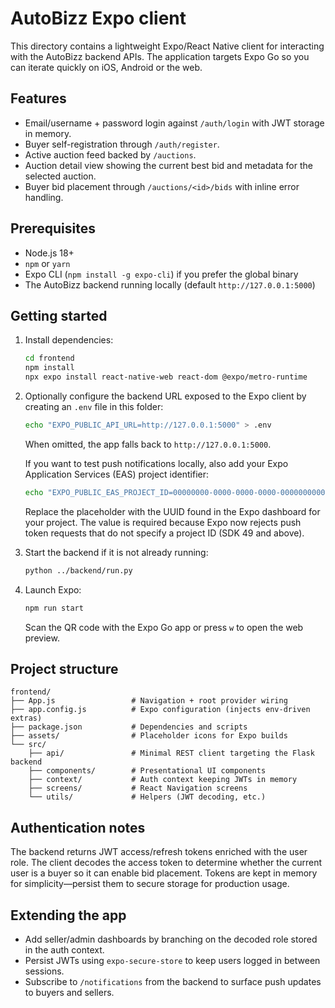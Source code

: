 # AutoBizz Expo client

This directory contains a lightweight Expo/React Native client for interacting with the AutoBizz backend APIs. The application targets Expo Go so you can iterate quickly on iOS, Android or the web.

## Features

- Email/username + password login against `/auth/login` with JWT storage in memory.
- Buyer self-registration through `/auth/register`.
- Active auction feed backed by `/auctions`.
- Auction detail view showing the current best bid and metadata for the selected auction.
- Buyer bid placement through `/auctions/<id>/bids` with inline error handling.

## Prerequisites

- Node.js 18+
- `npm` or `yarn`
- Expo CLI (`npm install -g expo-cli`) if you prefer the global binary
- The AutoBizz backend running locally (default `http://127.0.0.1:5000`)

## Getting started

1. Install dependencies:

   ```bash
   cd frontend
   npm install
   npx expo install react-native-web react-dom @expo/metro-runtime
   ```

2. Optionally configure the backend URL exposed to the Expo client by creating an `.env` file in this folder:

   ```bash
   echo "EXPO_PUBLIC_API_URL=http://127.0.0.1:5000" > .env
   ```

   When omitted, the app falls back to `http://127.0.0.1:5000`.

   If you want to test push notifications locally, also add your Expo Application Services (EAS) project identifier:

   ```bash
   echo "EXPO_PUBLIC_EAS_PROJECT_ID=00000000-0000-0000-0000-000000000000" >> .env
   ```

   Replace the placeholder with the UUID found in the Expo dashboard for your project. The value is required because Expo now rejects push token requests that do not specify a project ID (SDK 49 and above).

3. Start the backend if it is not already running:

   ```bash
   python ../backend/run.py
   ```

4. Launch Expo:

   ```bash
   npm run start
   ```

   Scan the QR code with the Expo Go app or press `w` to open the web preview.

## Project structure

```
frontend/
├── App.js                 # Navigation + root provider wiring
├── app.config.js          # Expo configuration (injects env-driven extras)
├── package.json           # Dependencies and scripts
├── assets/                # Placeholder icons for Expo builds
└── src/
    ├── api/               # Minimal REST client targeting the Flask backend
    ├── components/        # Presentational UI components
    ├── context/           # Auth context keeping JWTs in memory
    ├── screens/           # React Navigation screens
    └── utils/             # Helpers (JWT decoding, etc.)
```

## Authentication notes

The backend returns JWT access/refresh tokens enriched with the user role. The client decodes the access token to determine whether the current user is a buyer so it can enable bid placement. Tokens are kept in memory for simplicity—persist them to secure storage for production usage.

## Extending the app

- Add seller/admin dashboards by branching on the decoded role stored in the auth context.
- Persist JWTs using `expo-secure-store` to keep users logged in between sessions.
- Subscribe to `/notifications` from the backend to surface push updates to buyers and sellers.
